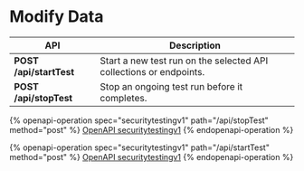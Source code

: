 # Modify Data

<table data-header-hidden data-full-width="true"><thead><tr><th>API</th><th>Description</th></tr></thead><tbody><tr><td><strong>POST /api/startTest</strong></td><td>Start a new test run on the selected API collections or endpoints.</td></tr><tr><td><strong>POST /api/stopTest</strong></td><td>Stop an ongoing test run before it completes.</td></tr></tbody></table>

{% openapi-operation spec="securitytestingv1" path="/api/stopTest" method="post" %}
[OpenAPI securitytestingv1](https://gitbook-x-prod-openapi.4401d86825a13bf607936cc3a9f3897a.r2.cloudflarestorage.com/raw/a060843946aa15da0a921990dea9838dc099ddc4fa148069d2d4a3212a98ac44.json?X-Amz-Algorithm=AWS4-HMAC-SHA256&X-Amz-Content-Sha256=UNSIGNED-PAYLOAD&X-Amz-Credential=dce48141f43c0191a2ad043a6888781c%2F20250906%2Fauto%2Fs3%2Faws4_request&X-Amz-Date=20250906T051347Z&X-Amz-Expires=172800&X-Amz-Signature=8c836eb02f1b04a58504973d0a2d8cf4363d18ba6aff86a285275291a49a3d6c&X-Amz-SignedHeaders=host&x-amz-checksum-mode=ENABLED&x-id=GetObject)
{% endopenapi-operation %}

{% openapi-operation spec="securitytestingv1" path="/api/startTest" method="post" %}
[OpenAPI securitytestingv1](https://gitbook-x-prod-openapi.4401d86825a13bf607936cc3a9f3897a.r2.cloudflarestorage.com/raw/a060843946aa15da0a921990dea9838dc099ddc4fa148069d2d4a3212a98ac44.json?X-Amz-Algorithm=AWS4-HMAC-SHA256&X-Amz-Content-Sha256=UNSIGNED-PAYLOAD&X-Amz-Credential=dce48141f43c0191a2ad043a6888781c%2F20250906%2Fauto%2Fs3%2Faws4_request&X-Amz-Date=20250906T051347Z&X-Amz-Expires=172800&X-Amz-Signature=8c836eb02f1b04a58504973d0a2d8cf4363d18ba6aff86a285275291a49a3d6c&X-Amz-SignedHeaders=host&x-amz-checksum-mode=ENABLED&x-id=GetObject)
{% endopenapi-operation %}
